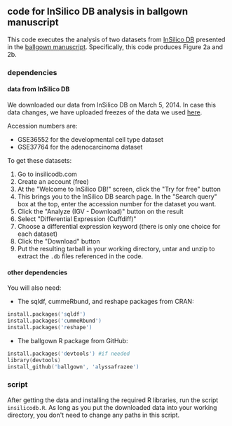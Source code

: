 ## code for InSilico DB analysis in ballgown manuscript

This code executes the analysis of two datasets from [InSilico DB](https://insilicodb.com/) presented in the [ballgown manuscript](http://biorxiv.org/content/early/2014/03/30/003665). Specifically, this code produces Figure 2a and 2b.

### dependencies

#### data from InSilico DB

We downloaded our data from InSilico DB on March 5, 2014. In case this data changes, we have uploaded freezes of the data we used [here](). 

Accession numbers are:
* GSE36552 for the developmental cell type dataset
* GSE37764 for the adenocarcinoma dataset

To get these datasets:  
  1. Go to insilicodb.com  
  2. Create an account (free)  
3. At the "Welcome to InSilico DB!" screen, click the "Try for free" button  
4. This brings you to the InSilico DB search page. In the "Search query" box at the top, enter the accession number for the dataset you want.  
5. Click the "Analyze (IGV - Download)" button on the result  
6. Select "Differential Expression (Cuffdiff)"  
7. Choose a differential expression keyword (there is only one choice for each dataset)  
8. Click the "Download" button  
9. Put the resulting tarball in your working directory, untar and unzip to extract the `.db` files referenced in the code.  

#### other dependencies
You will also need:  
* The sqldf, cummeRbund, and reshape packages from CRAN:
```S
install.packages('sqldf')
install.packages('cummeRbund')
install.packages('reshape')
```
* The ballgown R package from GitHub:
```S
install.packages('devtools') #if needed
library(devtools)
install_github('ballgown', 'alyssafrazee')
```

### script
After getting the data and installing the required R libraries, run the script `insilicodb.R`. As long as you put the downloaded data into your working directory, you don't need to change any paths in this script.

